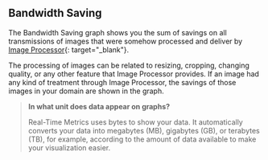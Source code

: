## Bandwidth Saving

The Bandwidth Saving graph shows you the sum of savings on all transmissions of images that were somehow processed and deliver by [Image Processor](https://www.azion.com/en/documentation/products/edge-application/image-processor/){: target="_blank"}.

The processing of images can be related to resizing, cropping, changing quality, or any other feature that Image Processor provides. If an image had any kind of treatment through Image Processor, the savings of those images in your domain are shown in the graph.

> **In what unit does data appear on graphs?**
>
> Real-Time Metrics uses bytes to show your data. It automatically converts your data into megabytes (MB), gigabytes (GB), or terabytes (TB), for example, according to the amount of data available to make your visualization easier.